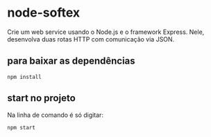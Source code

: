 ﻿# node-softex
Crie um web service usando o Node.js e o framework Express.
Nele, desenvolva duas rotas HTTP com comunicação via JSON.

## para baixar as dependências
```
npm install
```

## start no projeto
Na linha de comando é só digitar: 
```
npm start
```